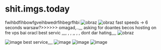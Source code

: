# shit.imgs.today
fwihbdfihbowfgveihbwedrfihbegrfhbi
![obraz](https://user-images.githubusercontent.com/80093182/167288639-c7195555-f77f-4b9d-b40f-3f8ff089403c.png)
![obraz](https://user-images.githubusercontent.com/80093182/167288648-3e318c7f-ac3e-48f8-b9d6-6bb1959ef3c0.png)
fast speeds -> 6 seconds 
warsaw?>>>>>> omagad,..,,, 
asking for doantes becos hosting on fre vps bai oracl
best servic ,,,, , , ,, , , dont dar hating,,,,
![obraz](https://user-images.githubusercontent.com/80093182/167288748-f339d763-b616-4ac5-8006-4f0e7597e7e3.png)

![image](https://user-images.githubusercontent.com/80093182/167288790-d7dd18da-a709-4174-94d5-3e40b58681d3.png)
best service,,,,
![image](https://user-images.githubusercontent.com/80093182/167288825-3f05abf4-2371-459e-a463-e5e3340db9a8.png)
![image](https://user-images.githubusercontent.com/80093182/167288847-54bfd97d-d272-41b9-8887-4550947a68c8.png)
![image](https://user-images.githubusercontent.com/80093182/167288851-6d79d447-c94c-4a6d-9d63-8c23bb1ea7ff.png)
